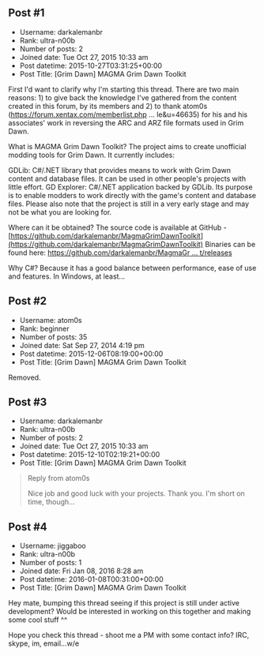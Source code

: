 ## Post #1
- Username: darkalemanbr
- Rank: ultra-n00b
- Number of posts: 2
- Joined date: Tue Oct 27, 2015 10:33 am
- Post datetime: 2015-10-27T03:31:25+00:00
- Post Title: [Grim Dawn] MAGMA Grim Dawn Toolkit

First I'd want to clarify why I'm starting this thread. There are two main reasons: 1) to give back the knowledge I've gathered from the content created in this forum, by its members and 2) to thank atom0s (https://forum.xentax.com/memberlist.php ... le&u=46635) for his and his associates' work in reversing the ARC and ARZ file formats used in Grim Dawn.

What is MAGMA Grim Dawn Toolkit?
The project aims to create unofficial modding tools for Grim Dawn.
It currently includes:

GDLib: C#/.NET library that provides means to work with Grim Dawn content and database files. It can be used in other people's projects with little effort.
GD Explorer: C#/.NET application backed by GDLib. Its purpose is to enable modders to work directly with the game's content and database files.
Please also note that the project is still in a very early stage and may not be what you are looking for.

Where can it be obtained?
The source code is available at GitHub - [https://github.com/darkalemanbr/MagmaGrimDawnToolkit](https://github.com/darkalemanbr/MagmaGrimDawnToolkit)
Binaries can be found here: [https://github.com/darkalemanbr/MagmaGr ... t/releases](https://github.com/darkalemanbr/MagmaGrimDawnToolkit/releases)

Why C#?
Because it has a good balance between performance, ease of use and features. In Windows, at least...
## Post #2
- Username: atom0s
- Rank: beginner
- Number of posts: 35
- Joined date: Sat Sep 27, 2014 4:19 pm
- Post datetime: 2015-12-06T08:19:00+00:00
- Post Title: [Grim Dawn] MAGMA Grim Dawn Toolkit

Removed.
## Post #3
- Username: darkalemanbr
- Rank: ultra-n00b
- Number of posts: 2
- Joined date: Tue Oct 27, 2015 10:33 am
- Post datetime: 2015-12-10T02:19:21+00:00
- Post Title: [Grim Dawn] MAGMA Grim Dawn Toolkit

> Reply from atom0s
>
> Nice job and good luck with your projects.
Thank you. I'm short on time, though...
## Post #4
- Username: jiggaboo
- Rank: ultra-n00b
- Number of posts: 1
- Joined date: Fri Jan 08, 2016 8:28 am
- Post datetime: 2016-01-08T00:31:00+00:00
- Post Title: [Grim Dawn] MAGMA Grim Dawn Toolkit

Hey mate, bumping this thread seeing if this project is still under active development? Would be interested in working on this together and making some cool stuff ^^

Hope you check this thread - shoot me a PM with some contact info? IRC, skype, im, email...w/e
